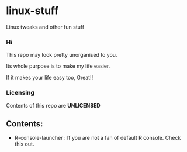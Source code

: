 # linux-stuff
Linux tweaks and other fun stuff

### Hi

This repo may look pretty unorganised to you.

Its whole purpose is to make my life easier.

If it makes your life easy too, Great!!

### Licensing
Contents of this repo are **UNLICENSED**



## Contents:

* R-console-launcher : If you are not a fan of default R console. Check this out.
